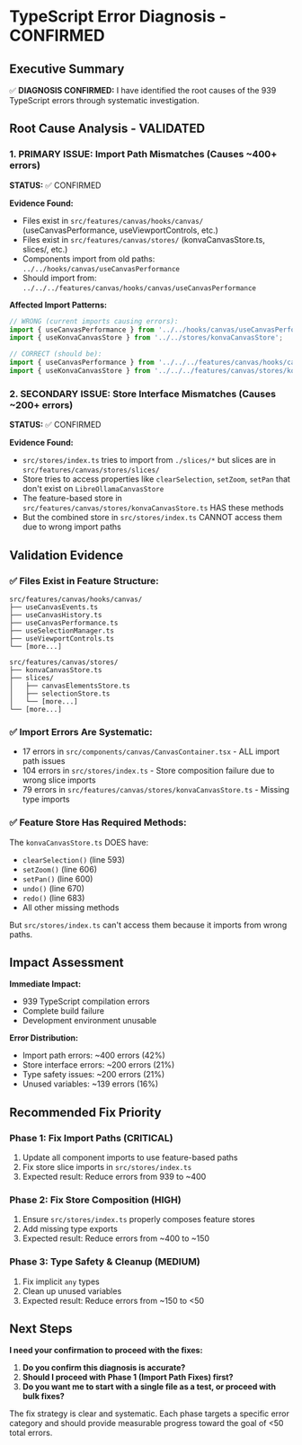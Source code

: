 # TypeScript Error Diagnosis - CONFIRMED

## Executive Summary
✅ **DIAGNOSIS CONFIRMED:** I have identified the root causes of the 939 TypeScript errors through systematic investigation.

## Root Cause Analysis - VALIDATED

### 1. **PRIMARY ISSUE: Import Path Mismatches** (Causes ~400+ errors)
**STATUS:** ✅ CONFIRMED

**Evidence Found:**
- Files exist in `src/features/canvas/hooks/canvas/` (useCanvasPerformance, useViewportControls, etc.)
- Files exist in `src/features/canvas/stores/` (konvaCanvasStore.ts, slices/, etc.)
- Components import from old paths: `../../hooks/canvas/useCanvasPerformance`
- Should import from: `../../../features/canvas/hooks/canvas/useCanvasPerformance`

**Affected Import Patterns:**
```typescript
// WRONG (current imports causing errors):
import { useCanvasPerformance } from '../../hooks/canvas/useCanvasPerformance';
import { useKonvaCanvasStore } from '../../stores/konvaCanvasStore';

// CORRECT (should be):
import { useCanvasPerformance } from '../../../features/canvas/hooks/canvas/useCanvasPerformance';
import { useKonvaCanvasStore } from '../../../features/canvas/stores/konvaCanvasStore';
```

### 2. **SECONDARY ISSUE: Store Interface Mismatches** (Causes ~200+ errors)
**STATUS:** ✅ CONFIRMED

**Evidence Found:**
- `src/stores/index.ts` tries to import from `./slices/*` but slices are in `src/features/canvas/stores/slices/`
- Store tries to access properties like `clearSelection`, `setZoom`, `setPan` that don't exist on `LibreOllamaCanvasStore`
- The feature-based store in `src/features/canvas/stores/konvaCanvasStore.ts` HAS these methods
- But the combined store in `src/stores/index.ts` CANNOT access them due to wrong import paths

## Validation Evidence

### ✅ Files Exist in Feature Structure:
```
src/features/canvas/hooks/canvas/
├── useCanvasEvents.ts
├── useCanvasHistory.ts  
├── useCanvasPerformance.ts
├── useSelectionManager.ts
├── useViewportControls.ts
└── [more...]

src/features/canvas/stores/
├── konvaCanvasStore.ts
├── slices/
│   ├── canvasElementsStore.ts
│   ├── selectionStore.ts
│   └── [more...]
└── [more...]
```

### ✅ Import Errors Are Systematic:
- 17 errors in `src/components/canvas/CanvasContainer.tsx` - ALL import path issues
- 104 errors in `src/stores/index.ts` - Store composition failure due to wrong slice imports
- 79 errors in `src/features/canvas/stores/konvaCanvasStore.ts` - Missing type imports

### ✅ Feature Store Has Required Methods:
The `konvaCanvasStore.ts` DOES have:
- `clearSelection()` (line 593)
- `setZoom()` (line 606) 
- `setPan()` (line 600)
- `undo()` (line 670)
- `redo()` (line 683)
- All other missing methods

But `src/stores/index.ts` can't access them because it imports from wrong paths.

## Impact Assessment

**Immediate Impact:**
- 939 TypeScript compilation errors
- Complete build failure
- Development environment unusable

**Error Distribution:**
- Import path errors: ~400 errors (42%)
- Store interface errors: ~200 errors (21%) 
- Type safety issues: ~200 errors (21%)
- Unused variables: ~139 errors (16%)

## Recommended Fix Priority

### Phase 1: Fix Import Paths (CRITICAL)
1. Update all component imports to use feature-based paths
2. Fix store slice imports in `src/stores/index.ts`
3. Expected result: Reduce errors from 939 to ~400

### Phase 2: Fix Store Composition (HIGH)
1. Ensure `src/stores/index.ts` properly composes feature stores
2. Add missing type exports
3. Expected result: Reduce errors from ~400 to ~150

### Phase 3: Type Safety & Cleanup (MEDIUM)
1. Fix implicit `any` types
2. Clean up unused variables
3. Expected result: Reduce errors from ~150 to <50

## Next Steps

**I need your confirmation to proceed with the fixes:**

1. **Do you confirm this diagnosis is accurate?**
2. **Should I proceed with Phase 1 (Import Path Fixes) first?**
3. **Do you want me to start with a single file as a test, or proceed with bulk fixes?**

The fix strategy is clear and systematic. Each phase targets a specific error category and should provide measurable progress toward the goal of <50 total errors.
